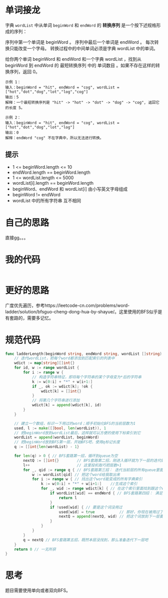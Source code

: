 # 单词接龙

字典 `wordList` 中从单词 `beginWord` 和 `endWord` 的 **转换序列** 是一个按下述规格形成的序列：

序列中第一个单词是 beginWord 。
序列中最后一个单词是 endWord 。
每次转换只能改变一个字母。
转换过程中的中间单词必须是字典 wordList 中的单词。

给你两个单词 beginWord 和 endWord 和一个字典 wordList ，找到从 beginWord 到 endWord 的 最短转换序列 中的 单词数目 。如果不存在这样的转换序列，返回 0。

```
示例 1：
输入：beginWord = "hit", endWord = "cog", wordList = ["hot","dot","dog","lot","log","cog"]
输出：5
解释：一个最短转换序列是 "hit" -> "hot" -> "dot" -> "dog" -> "cog", 返回它的长度 5。

示例 2：
输入：beginWord = "hit", endWord = "cog", wordList = ["hot","dot","dog","lot","log"]
输出：0
解释：endWord "cog" 不在字典中，所以无法进行转换。
```

## 提示

- 1 <= beginWord.length <= 10
- endWord.length == beginWord.length
- 1 <= wordList.length <= 5000
- wordList[i].length == beginWord.length
- beginWord、endWord 和 wordList[i] 由小写英文字母组成
- beginWord != endWord
- wordList 中的所有字符串 互不相同

# 自己的思路

直接gg。。。

# 我的代码

```go

```

# 更好的思路

广度优先遍历，参考https://leetcode-cn.com/problems/word-ladder/solution/bfsguo-cheng-dong-hua-by-shayue/。这里使用的BFS似乎是有套路的，需要多记忆。

# 规范代码

```go
func ladderLength(beginWord string, endWord string, wordList []string) int {
	// 迭代wordList，把每个word都添加到匹配索引的列表中
	wdict := map[string][]int{}
	for id, w := range wordList {
		for i := range w {
            // 构造字符串特征，即将每个字符串的某个字母变为*后的字符串
			k := w[0:i] + "*" + w[i+1:]
			if _, ok := wdict[k]; !ok {
				wdict[k] = []int{}
			}
            // 将第几个字符串进行添加
			wdict[k] = append(wdict[k], id)
		}
	}

	// 建立一个数组，标识一下用过的word；顺手初始化BFS的当前层数为1
	used, l := make([]bool, len(wordList)), 1
	// 把beginWord放到wordList最后，这样就可以方便的使用下标索引到它
	wordList = append(wordList, beginWord)
	// 把beginWord放到BFS第一层，开始BFS吧，使用q标记长度
	q := []int{len(wordList) - 1}

	for len(q) > 0 { // BFS套路第一招，循环到queue为空
		nextQ := []int{}        // BFS套路第二招，刚进入循环就为下一层的迭代做好准备
		l++                     // 这里投机取巧把层数+1
		for _, qid := range q { // BFS套路第三招： 迭代当前层的所有queue里面节点
			w := wordList[qid] // 把这个word给我取出来
			for i := range w { // 找出这个word能变成的所有字典索引
				k := w[0:i] + "*" + w[i+1:]    //生成这个索引
				for _, wid := range wdict[k] { // 在这个索引里面找到跟这个word差了一个字母的那个word
					if wordList[wid] == endWord { // BFS套路第四招： 满足条件就退出吧
						return l
					}
					if !used[wid] { // 要是这个词没用过
						used[wid] = true           // 那好，你现在被用过了
						nextQ = append(nextQ, wid) // 把这个词放到下一层要迭代的queue里面去！
					}
				}
			}
		}
		q = nextQ // BFS套路第五招，既然本层没找到，那么准备迭代下一层吧
	}
	return 0 // 一无所获
}
```

# 思考

题目需要使用单向或者双向BFS。

